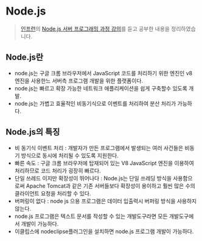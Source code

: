 # Node.js
> [인프런](https://www.inflearn.com/courses/it-programming?skill=nodejs&order=seq)의 [Node.js 서버 프로그래밍 과정 강의](https://www.inflearn.com/course/node-js/lecture/14529)를 듣고 공부한 내용을 정리하였습니다.

## Node.js란
- node.js는 구글 크롬 브라우저에서 JavaScript 코드를 처리하기 위한 
엔진인 v8 엔진을 사용한느 서버측 프로그램 개발을 위한 플랫폼이다.
- node.js는 빠르고 확장 가능한 네트워크 애플리케이션을 쉽게 구축할수 
있도록 개발.
- node.js는 가볍고 효율적인 비동기식으로 이벤트를 처리하여 분산 처리가 
가능하다.

## Node.js의 특징
- 비 동기식 이벤트 처리 : 개발자가 만든 프로그램에서 발생되는 여러 
사건들은 비동기 방식으로 동시에 처리될 수 있도록 지원한다.
- 빠른 속도 : 구글 크롬 브라우저에 탑재되어 있는 V8 JavaScript 엔진을 
이용하여 처리하므로 코드 처리가 굉장히 빠르다. 
- 단일 쓰레드 이지만 확장성이 뛰어나다 : Node.js는 단일 쓰레딩 방식을 
사용함으로써 Apache Tomcat과 같은 기존 서버들보다 확장성이 용이하고 훨씬 
많은 수의 클라이언트 요청을 처리할 수 있다.
- 버퍼링이 없다 : node js 으용 프로그램은 데이터 입출력시 버퍼링 방식을 
사용하지 않는다.
- node.js 프로그램은 텍스트 문서를 작성할 수 있는 개발도구라면 모든 개발도구에서 개발이 가능하다.
- 이클립스에 nodeclipse플러그인을 설치하면 node.js 프로그램 개발이 가능하다.



